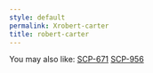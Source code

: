 ```yaml
---
style: default
permalink: Xrobert-carter
title: robert-carter
---
```

You may also like:
[SCP-671](http://scp-wiki.net/scp-671)
[SCP-956](http://scp-wiki.net/scp-956)